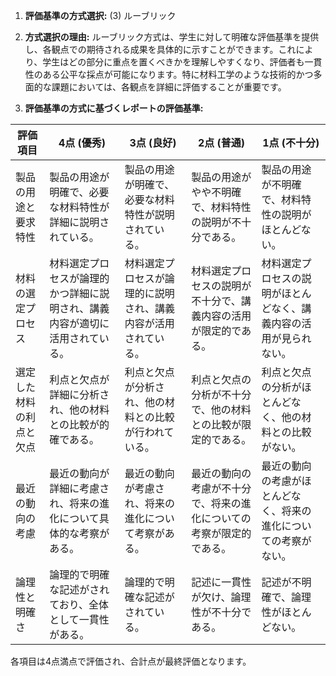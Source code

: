 1. **評価基準の方式選択:** (3) ルーブリック

2. **方式選択の理由:** 
   ルーブリック方式は、学生に対して明確な評価基準を提供し、各観点での期待される成果を具体的に示すことができます。これにより、学生はどの部分に重点を置くべきかを理解しやすくなり、評価者も一貫性のある公平な採点が可能になります。特に材料工学のような技術的かつ多面的な課題においては、各観点を詳細に評価することが重要です。

3. **評価基準の方式に基づくレポートの評価基準:**

| 評価項目                     | 4点 (優秀)                                                                 | 3点 (良好)                                                             | 2点 (普通)                                                             | 1点 (不十分)                                                         |
|------------------------------|----------------------------------------------------------------------------|------------------------------------------------------------------------|------------------------------------------------------------------------|----------------------------------------------------------------------|
| 製品の用途と要求特性         | 製品の用途が明確で、必要な材料特性が詳細に説明されている。                 | 製品の用途が明確で、必要な材料特性が説明されている。                   | 製品の用途がやや不明確で、材料特性の説明が不十分である。             | 製品の用途が不明確で、材料特性の説明がほとんどない。               |
| 材料の選定プロセス           | 材料選定プロセスが論理的かつ詳細に説明され、講義内容が適切に活用されている。 | 材料選定プロセスが論理的に説明され、講義内容が活用されている。         | 材料選定プロセスの説明が不十分で、講義内容の活用が限定的である。     | 材料選定プロセスの説明がほとんどなく、講義内容の活用が見られない。 |
| 選定した材料の利点と欠点     | 利点と欠点が詳細に分析され、他の材料との比較が的確である。                 | 利点と欠点が分析され、他の材料との比較が行われている。                 | 利点と欠点の分析が不十分で、他の材料との比較が限定的である。         | 利点と欠点の分析がほとんどなく、他の材料との比較がない。           |
| 最近の動向の考慮             | 最近の動向が詳細に考慮され、将来の進化について具体的な考察がある。         | 最近の動向が考慮され、将来の進化について考察がある。                   | 最近の動向の考慮が不十分で、将来の進化についての考察が限定的である。 | 最近の動向の考慮がほとんどなく、将来の進化についての考察がない。   |
| 論理性と明確さ               | 論理的で明確な記述がされており、全体として一貫性がある。                   | 論理的で明確な記述がされている。                                       | 記述に一貫性が欠け、論理性が不十分である。                           | 記述が不明確で、論理性がほとんどない。                             |

各項目は4点満点で評価され、合計点が最終評価となります。
